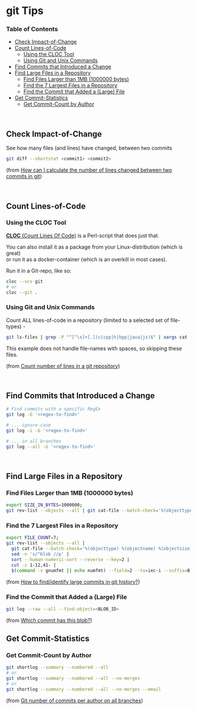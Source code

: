 # git Tips <!-- omit in toc -->

### Table of Contents <!-- omit in toc -->
- [Check Impact-of-Change](#check-impact-of-change)
- [Count Lines-of-Code](#count-lines-of-code)
  - [Using the CLOC Tool](#using-the-cloc-tool)
  - [Using Git and Unix Commands](#using-git-and-unix-commands)
- [Find Commits that Introduced a Change](#find-commits-that-introduced-a-change)
- [Find Large Files in a Repository](#find-large-files-in-a-repository)
  - [Find Files Larger than 1MB (1000000 bytes)](#find-files-larger-than-1mb-1000000-bytes)
  - [Find the 7 Largest Files in a Repository](#find-the-7-largest-files-in-a-repository)
  - [Find the Commit that Added a (Large) File](#find-the-commit-that-added-a-large-file)
- [Get Commit-Statistics](#get-commit-statistics)
  - [Get Commit-Count by Author](#get-commit-count-by-author)

&nbsp;

## Check Impact-of-Change

See how many files (and lines) have changed, between two commits

```bash
git diff --shortstat <commit1> <commit2>
```

(from [How can I calculate the number of lines changed between two commits in git](https://stackoverflow.com/a/2528129/1390251))

&nbsp;

## Count Lines-of-Code

### Using the CLOC Tool

[**CLOC** (Count Lines Of Code)](https://github.com/AlDanial/cloc) is a Perl-script that does just that.

You can also install it as a package from your Linux-distribution (which is great) \
or run it as a docker-container (which is an overkill in most cases).

Run it in a Git-repo, like so:

```bash
cloc --vcs git
# or
cloc --git .
```

### Using Git and Unix Commands

Count ALL lines-of-code in a repository (limited to a selected set of file-types) -

```bash
git ls-files | grep -P "^[^\s]+[.](c|cpp|h|hpp|java|js)$" | xargs cat | wc -l
```

This example does not handle file-names with spaces, so skipping these files.

(from [Count number of lines in a git repository](http://stackoverflow.com/questions/4822471/count-number-of-lines-in-a-git-repository))

&nbsp;

## Find Commits that Introduced a Change

```bash
# Find commits with a specific RegEx
git log -G '<regex-to-find>'

# ... ignore-case
git log -i -G '<regex-to-find>'

# ... in all branches
git log --all -G '<regex-to-find>'
```

&nbsp;

## Find Large Files in a Repository

### Find Files Larger than 1MB (1000000 bytes)

```bash
export SIZE_IN_BYTES=1000000;
git rev-list --objects --all | git cat-file --batch-check='%(objecttype) %(objectname) %(objectsize) %(rest)' | grep -v -e 'tag' | awk '$3 > ENVIRON["SIZE_IN_BYTES"]' | sort --numeric-sort --key=3
```

### Find the 7 Largest Files in a Repository

```bash
export FILE_COUNT=7;
git rev-list --objects --all |
  git cat-file --batch-check='%(objecttype) %(objectname) %(objectsize) %(rest)' |
  sed -n 's/^blob //p' |
  sort --human-numeric-sort --reverse --key=2 |
  cut -c 1-12,41- |
  $(command -v gnumfmt || echo numfmt) --field=2 --to=iec-i --suffix=B --padding=7 --round=nearest | head -n $FILE_COUNT
```

(from [How to find/identify large commits in git history?](https://stackoverflow.com/a/42544963/1390251))

### Find the Commit that Added a (Large) File

```bash
git log --raw --all --find-object=<BLOB_ID>
```
(from [Which commit has this blob?](https://stackoverflow.com/a/66662476/1390251))

## Get Commit-Statistics

### Get Commit-Count by Author

```bash
git shortlog --summary --numbered --all
# or
git shortlog --summary --numbered --all --no-merges
# or
git shortlog --summary --numbered --all --no-merges --email
```

(from [Git number of commits per author on all branches](https://stackoverflow.com/a/9839491/1390251))

&nbsp;
